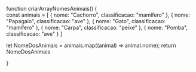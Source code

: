 
function criarArrayNomesAnimais() {  
const animais = [
    { nome: "Cachorro", classificacao: "mamífero" },
    { nome: "Papagaio", classificacao: "ave" },
    { nome: "Gato", classificacao: "mamífero" },
    { nome: "Carpa", classificacao: "peixe" },
    { nome: "Pomba", classificacao: "ave" }
]

let NomeDosAnimais = animais.map((animal) => animal.nome);
return NomeDosAnimais

}